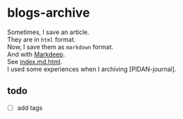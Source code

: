# blogs-archive

Sometimes, I save an article.  
They are in `html` format.  
Now, I save them as `markdown` format.  
And with [Markdeep](https://casual-effects.com/markdeep/).  
See [index.md.html](docs/index.md.html).  
I used some experiences when I archiving [PIDAN-journal].

## todo

- [ ] add tags